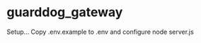 guarddog_gateway
================

Setup...
Copy .env.example to .env and configure
node server.js

